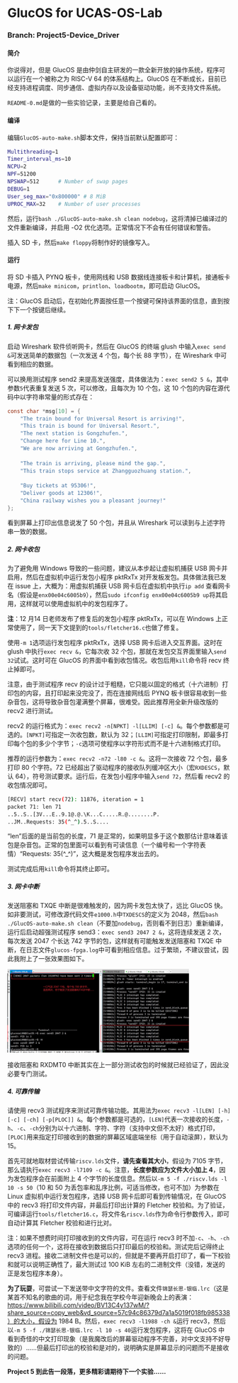 # GlucOS for UCAS-OS-Lab

### Branch: Project5-Device_Driver

#### 简介

  你说得对，但是 GlucOS 是由仲剑自主研发的一款全新开放的操作系统，程序可以运行在一个被称之为 RISC-V 64 的体系结构上。GlucOS 在不断成长，目前已经支持进程调度、同步通信、虚拟内存以及设备驱动功能，尚不支持文件系统。

  `README-0.md`是做的一些实验记录，主要是给自己看的。

#### 编译

  编辑`GlucOS-auto-make.sh`脚本文件，保持当前默认配置即可：

```bash
Multithreading=1
Timer_interval_ms=10
NCPU=2
NPF=51200
NPSWAP=512		# Number of swap pages
DEBUG=1
User_seg_max="0x800000"	# 8 MiB
UPROC_MAX=32	# Number of user processes
```

  然后，运行`bash ./GlucOS-auto-make.sh clean nodebug`，这将清掉已编译过的文件重新编译，并启用 -O2 优化选项。正常情况下不会有任何错误和警告。

  插入 SD 卡，然后`make floppy`将制作好的镜像写入。

#### 运行

  将 SD 卡插入 PYNQ 板卡，使用网线和 USB 数据线连接板卡和计算机，接通板卡电源，然后`make minicom`，`printlon`、`loadbootm`，即可启动 GlucOS。

  注：GlucOS 启动后，在初始化界面按任意一个按键可保持该界面的信息，直到按下下一个按键后继续。

##### 1. 网卡发包

  启动 Wireshark 软件侦听网卡，然后在 GlucOS 的终端 glush 中输入`exec send &`可发送简单的数据包（一次发送 4 个包，每个长 88 字节），在 Wireshark 中可看到相应的数据。

  可以换用测试程序 send2 来提高发送强度，具体做法为：`exec send2 5 &`，其中参数`5`代表重复发送 5 次，可以修改，且每次为 10 个包，这 10 个包的内容在源代码中以字符串常量的形式存在：

```c
const char *msg[10] = {
    "The train bound for Universal Resort is arriving!",
    "This train is bound for Universal Resort.",
    "The next station is Gongzhufen.",
    "Change here for Line 10.",
    "We are now arriving at Gongzhufen.",

    "The train is arriving, please mind the gap.",
    "This train stops service at Zhangguozhuang station.",

    "Buy tickets at 95306!",
    "Deliver goods at 12306!",
    "China railway wishes you a pleasant journey!"
};
```

  看到屏幕上打印出信息说发了 50 个包，并且从 Wireshark 可以读到与上述字符串一致的数据。

##### 2. 网卡收包

  为了避免用 Windows 导致的一些问题，建议从本步起让虚拟机捕获 USB 网卡并启用，然后在虚拟机中运行发包小程序 pktRxTx 对开发板发包。具体做法我已发在 issue 上，大概为：用虚拟机捕获 USB 网卡后在虚拟机中执行`ip add` 查看网卡名（假设是`enx00e04c6005b9`），然后`sudo ifconfig enx00e04c6005b9 up`将其启用，这样就可以使用虚拟机中的发包程序了。

  **注**：12 月14 日老师发布了修复后的发包小程序 pktRxTx，可以在 Windows 上正常使用了，同一天下文提到的`tools/fletcher16.c`也做了修复。

  使用`-m 1`选项运行发包程序 pktRxTx，选择 USB 网卡后进入交互界面。这时在 glush 中执行`exec recv &`，它每次收 32 个包，那就在发包交互界面里输入`send 32`试试。这时可在 GlucOS 的界面中看到收包情况。收包后用`kill`命令将 recv 终止掉即可。

  注意，由于测试程序 recv 的设计过于粗糙，它只能以固定的格式（十六进制）打印包的内容，且打印起来没完没了，而在连接网线后 PYNQ 板卡很容易收到一些杂音包，这将导致杂音包灌满整个屏幕，很难受。因此推荐用全新升级改版的 recv2 进行测试。

  recv2 的运行格式为：`exec recv2 -n[NPKT] -l[LLIM] [-c] &`。每个参数都是可选的。`[NPKT]`可指定一次收包数，默认为 32；`[LLIM]`可指定打印限制，即最多打印每个包的多少个字节；`-c`选项可使程序以字符形式而不是十六进制格式打印。

  推荐的运行参数为：`exec recv2 -n72 -l80 -c &`。这将一次接收 72 个包，最多打印 80 个字符。72 已经超出了驱动程序的接收队列缓冲区大小（宏`RXDESCS`，默认 64），符号测试要求。运行后，在发包小程序中输入`send 72`，然后看 recv2 的收包情况即可。

```bash
[RECV] start recv(72): 11876, iteration = 1
packet 71: len 71 
..5..S..[3V...E..9.1@.@.\K...C.....R.@........P.
..JM..Requests: 35(^_^).5..S....
```

  “len”后面的是当前包的长度，71 是正常的，如果明显多于这个数那估计意味着该包是杂音包。正常的包里面可以看到有可读信息（一个编号和一个字符表情）“Requests: 35(^_^)”，这大概是发包程序发出去的。

  测试完成后用`kill`命令将其终止即可。

##### 3. 网卡中断

  发送阻塞和 TXQE 中断是很难触发的，因为网卡发包太快了，远比 GlucOS 快。如非要测试，可修改源代码文件`e1000.h`中`TXDESCS`的定义为 2048，然后`bash ./GlucOS-auto-make.sh clean`（不要加`nodebug`，否则看不到日志）重新编译，运行后启动超强测试程序 send3：`exec send3 2047 2 &`，这将连续发送 2 次，每次发送 2047 个长达 742 字节的包，这样就有可能触发发送阻塞和 TXQE 中断，在日志文件`glucos-fpga.log`中可看到相应信息。过于繁琐，不建议尝试，因此我附上了一张效果图如下。

<img src="images/image-20231213231918455.png" alt="image-20231213231918455" style="zoom:40%;" />

  接收阻塞和 RXDMT0 中断其实在上一部分测试收包的时候就已经验证了，因此没必要专门测试。

##### 4. 可靠传输

  请使用 recv3 测试程序来测试可靠传输功能。其用法为`exec recv3 -l[LEN] [-h] [-c] [-ch] [-p[PLOC]] &`。每个参数都是可选的，`[LEN]`代表一次接收的长度，`-h`、`-c`、`-ch`分别为以十六进制、字符、字符（支持中文但不太好）格式打印，`[PLOC]`用来指定打印接收到的数据的屏幕区域底端坐标（用于自动滚屏），默认为 15。

  首先可就地取材尝试传输`riscv.lds`文件，**请先查看其大小**，假设为 7105 字节，那么请执行`exec recv3 -l7109 -c &`。注意，**长度参数应为文件大小加上 4**，因为发包程序会在前面附上 4 个字节的长度信息。然后以`-m 5 -f ./riscv.lds -l 10 -s 50`（10 和 50 为丢包率和乱序比例，可适当修改，也可不加）为参数在 Linux 虚拟机中运行发包程序，选择 USB 网卡后即可看到传输情况，在 GlucOS 中的 recv3 将打印文件内容，并最后打印出计算的 Fletcher 校验和。为了验证，可编译运行`tools/fletcher16.c`，将文件名`riscv.lds`作为命令行参数传入，即可自动计算其 Fletcher 校验和进行比对。

  注：如果不想费时间打印接收到的文件内容，可在运行 recv3 时不加`-c`、`-h`、`-ch`选项的任何一个，这将在接收到数据后只打印最后的校验和。测试完后记得终止 recv3 进程。接收二进制文件也是可以的，但就是不要再开启打印了，看一下校验和就可以说明正确性了，最大测试过 100 KiB 左右的二进制文件（没错，发送的正是发包程序本身）。

  **为了玩耍**，可尝试一下发送带中文字符的文件。查看文件`锦瑟长思-银临.lrc`（这是某首不知名的歌曲的词，用于纪念我在学校今年迎新晚会上的表演：https://www.bilibili.com/video/BV13C4y137wM/?share_source=copy_web&vd_source=57c94c86379d7a1a5019f018fb985338）的大小，假设为 1984 B。然后，`exec recv3 -l1988 -ch &`运行 recv3，然后以`-m 5 -f ./锦瑟长思-银临.lrc -l 10 -s 40`运行发包程序，这将在 GlucOS 中看到奇怪的中文打印现象（是我魔改后的屏幕驱动程序不完善，对中文支持不好导致的）……但最后打印出的校验和是对的，说明确实是屏幕显示的问题而不是接收的问题。

  **Project 5 到此告一段落，更多精彩请期待下一个实验……**
